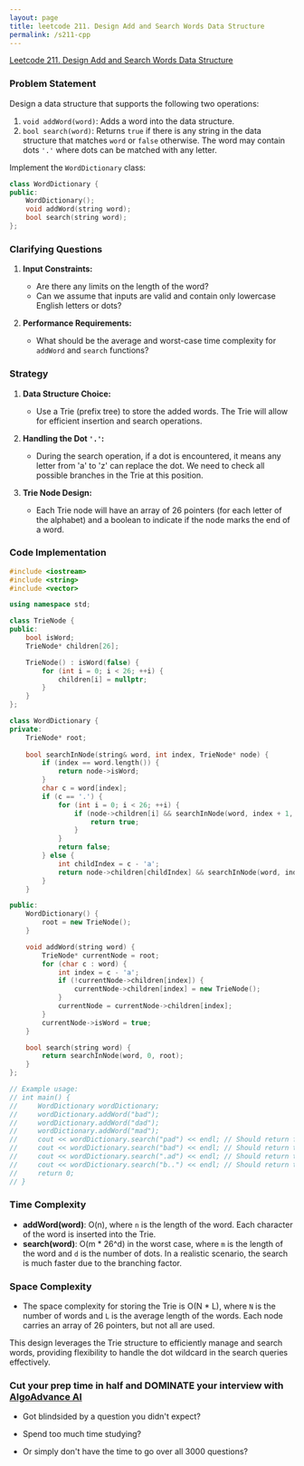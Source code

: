 ```yaml
---
layout: page
title: leetcode 211. Design Add and Search Words Data Structure
permalink: /s211-cpp
---
```

[Leetcode 211. Design Add and Search Words Data Structure](https://algoadvance.github.io/algoadvance/l211)
### Problem Statement
Design a data structure that supports the following two operations:

1. `void addWord(word)`: Adds a word into the data structure.
2. `bool search(word)`: Returns `true` if there is any string in the data structure that matches `word` or `false` otherwise. The word may contain dots `'.'` where dots can be matched with any letter.

Implement the `WordDictionary` class:
```cpp
class WordDictionary {
public:
    WordDictionary();
    void addWord(string word);
    bool search(string word);
};
```

### Clarifying Questions
1. **Input Constraints:**
   - Are there any limits on the length of the word?
   - Can we assume that inputs are valid and contain only lowercase English letters or dots?

2. **Performance Requirements:**
   - What should be the average and worst-case time complexity for `addWord` and `search` functions?

### Strategy
1. **Data Structure Choice:**
   - Use a Trie (prefix tree) to store the added words. The Trie will allow for efficient insertion and search operations.

2. **Handling the Dot `'.'`:**
   - During the search operation, if a dot is encountered, it means any letter from 'a' to 'z' can replace the dot. We need to check all possible branches in the Trie at this position.

3. **Trie Node Design:**
   - Each Trie node will have an array of 26 pointers (for each letter of the alphabet) and a boolean to indicate if the node marks the end of a word.

### Code Implementation
```cpp
#include <iostream>
#include <string>
#include <vector>

using namespace std;

class TrieNode {
public:
    bool isWord;
    TrieNode* children[26];

    TrieNode() : isWord(false) {
        for (int i = 0; i < 26; ++i) {
            children[i] = nullptr;
        }
    }
};

class WordDictionary {
private:
    TrieNode* root;
    
    bool searchInNode(string& word, int index, TrieNode* node) {
        if (index == word.length()) {
            return node->isWord;
        }
        char c = word[index];
        if (c == '.') {
            for (int i = 0; i < 26; ++i) {
                if (node->children[i] && searchInNode(word, index + 1, node->children[i])) {
                    return true;
                }
            }
            return false;
        } else {
            int childIndex = c - 'a';
            return node->children[childIndex] && searchInNode(word, index + 1, node->children[childIndex]);
        }
    }

public:
    WordDictionary() {
        root = new TrieNode();
    }

    void addWord(string word) {
        TrieNode* currentNode = root;
        for (char c : word) {
            int index = c - 'a';
            if (!currentNode->children[index]) {
                currentNode->children[index] = new TrieNode();
            }
            currentNode = currentNode->children[index];
        }
        currentNode->isWord = true;
    }

    bool search(string word) {
        return searchInNode(word, 0, root);
    }
};

// Example usage:
// int main() {
//     WordDictionary wordDictionary;
//     wordDictionary.addWord("bad");
//     wordDictionary.addWord("dad");
//     wordDictionary.addWord("mad");
//     cout << wordDictionary.search("pad") << endl; // Should return false
//     cout << wordDictionary.search("bad") << endl; // Should return true
//     cout << wordDictionary.search(".ad") << endl; // Should return true
//     cout << wordDictionary.search("b..") << endl; // Should return true
//     return 0;
// }
```

### Time Complexity
- **addWord(word)**: O(n), where `n` is the length of the word. Each character of the word is inserted into the Trie.
- **search(word)**: O(m * 26^d) in the worst case, where `m` is the length of the word and `d` is the number of dots. In a realistic scenario, the search is much faster due to the branching factor.

### Space Complexity
- The space complexity for storing the Trie is O(N * L), where `N` is the number of words and `L` is the average length of the words. Each node carries an array of 26 pointers, but not all are used.

This design leverages the Trie structure to efficiently manage and search words, providing flexibility to handle the dot wildcard in the search queries effectively.


### Cut your prep time in half and DOMINATE your interview with [AlgoAdvance AI](https://algoAdvance.com)

- Got blindsided by a question you didn't expect?

- Spend too much time studying?

- Or simply don't have the time to go over all 3000 questions?

